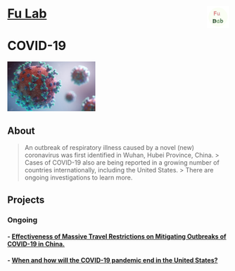 # [Fu Lab](./index.md) <img src="./images/Logo.png" align = "right" alt="" width="50">

# COVID-19

<p align="left">
<img src="./images/covid-19.png" alt="" width="200">
</p>

## About
> An outbreak of respiratory illness caused by a novel (new) coronavirus was first identified in Wuhan, Hubei Province, China. > Cases of COVID-19 also are being reported in a growing number of countries internationally, including the United States. > There are ongoing investigations to learn more.

## Projects

### Ongoing

#### - [Effectiveness of Massive Travel Restrictions on Mitigating Outbreaks of COVID-19 in China.](./covid-19/china.md)

#### - [When and how will the COVID-19 pandemic end in the United States?](./covid-19/us.md)
